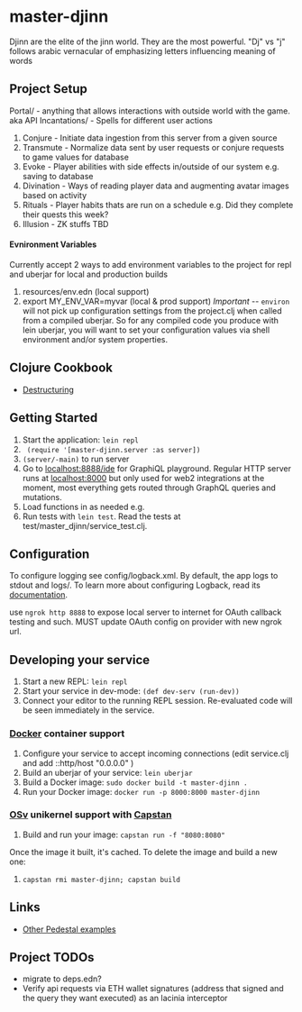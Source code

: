 # master-djinn

Djinn are the elite of the jinn world. They are the most powerful.
"Dj" vs "j" follows arabic vernacular of emphasizing letters influencing meaning of words


## Project Setup

Portal/ - anything that allows interactions with outside world with the game. aka API 
Incantations/ - Spells for different user actions
   1. Conjure - Initiate data ingestion from this server from a given source
   2. Transmute - Normalize data sent by user requests or conjure requests to game values for database
   3. Evoke - Player abilities with side effects in/outside of our system e.g. saving to database
   3. Divination - Ways of reading player data and augmenting avatar images based on activity
   3. Rituals - Player habits thats are run on a schedule e.g. Did they complete their quests this week?
   3. Illusion - ZK stuffs TBD


#### Evnironment Variables
Currently accept 2 ways to add environment variables to the project for repl and uberjar for local and production builds
1. resources/env.edn (local support)
2. export MY_ENV_VAR=myvar (local & prod support)
*Important* -- `environ` will not pick up configuration settings from the project.clj when called from a compiled uberjar. So for any compiled code you produce with lein uberjar, you will want to set your configuration values via shell environment and/or system properties. 

## Clojure Cookbook
- [Destructuring](https://gist.github.com/john2x/e1dca953548bfdfb9844)

## Getting Started


1. Start the application: `lein repl`
2. ` (require '[master-djinn.server :as server])`
3. `(server/-main)` to run server
2. Go to [localhost:8888/ide](http://localhost:8888/ide/) for GraphiQL playground. Regular HTTP server runs at [localhost:8000](http://localhost:8000/) but only used for web2 integrations at the moment, most everything gets routed through GraphQL queries and mutations.
3. Load functions in as needed e.g. 
4. Run tests with `lein test`. Read the tests at test/master_djinn/service_test.clj.


## Configuration

To configure logging see config/logback.xml. By default, the app logs to stdout and logs/.
To learn more about configuring Logback, read its [documentation](http://logback.qos.ch/documentation.html).

use `ngrok http 8888` to expose local server to internet for OAuth callback testing and such. MUST update OAuth config on provider with new ngrok url. 

## Developing your service

1. Start a new REPL: `lein repl`
2. Start your service in dev-mode: `(def dev-serv (run-dev))`
3. Connect your editor to the running REPL session.
   Re-evaluated code will be seen immediately in the service.

### [Docker](https://www.docker.com/) container support

1. Configure your service to accept incoming connections (edit service.clj and add  ::http/host "0.0.0.0" )
2. Build an uberjar of your service: `lein uberjar`
3. Build a Docker image: `sudo docker build -t master-djinn .`
4. Run your Docker image: `docker run -p 8000:8000 master-djinn`

### [OSv](http://osv.io/) unikernel support with [Capstan](http://osv.io/capstan/)

1. Build and run your image: `capstan run -f "8080:8080"`

Once the image it built, it's cached.  To delete the image and build a new one:

1. `capstan rmi master-djinn; capstan build`


## Links
* [Other Pedestal examples](http://pedestal.io/samples)

## Project TODOs
- migrate to deps.edn?
- Verify api requests via ETH wallet signatures (address that signed and the query they want executed) as an lacinia interceptor
